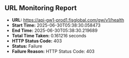 ## URL Monitoring Report

- **URL:** https://api-gw1-prod1.fisglobal.com/gw/v1/health
- **Start Time:** 2025-06-30T05:38:30.058473
- **End Time:** 2025-06-30T05:38:30.219689
- **Total Time Taken:** 0.161216 seconds
- **HTTP Status Code:** 403
- **Status:** Failure
- **Failure Reason:** HTTP Status Code: 403
